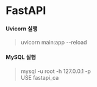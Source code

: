 # FastAPI

#### **Uvicorn 실행**

>uvicorn main:app --reload


#### **MySQL 실행**

>mysql -u root -h 127.0.0.1 -p<br>
>USE fastapi_ca